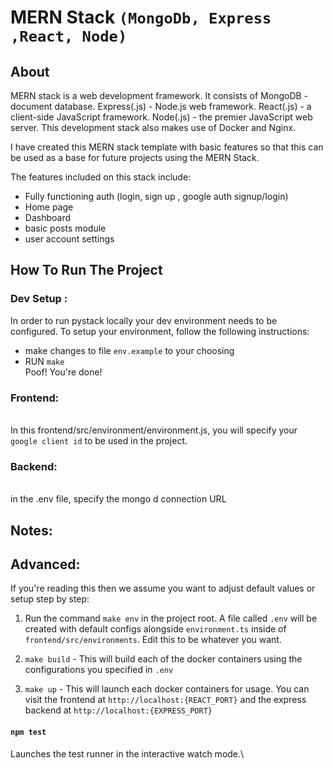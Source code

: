 # MERN Stack  `(MongoDb, Express ,React, Node)`

## About 
MERN stack is a web development framework. It consists of MongoDB - document database. Express(.js) - Node.js web framework. React(.js) - a client-side JavaScript framework. Node(.js) - the premier JavaScript web server.
This development stack also makes use of Docker and Nginx.

I have created this MERN stack template with basic features so that this can be used as a base for future projects using the MERN Stack.

The features included on this stack include:

- Fully functioning auth (login, sign up , google auth signup/login)
- Home page
- Dashboard
- basic posts module
- user account settings

## How To Run The Project 

### Dev Setup :
In order to run pystack locally your dev environment needs to be configured. To setup
your environment, follow the following instructions:
- make changes to file `env.example` to your choosing
- RUN `make`<br>
Poof! You're done!

### Frontend:
<br> In this frontend/src/environment/environment.js, you will specify your `google client id` to be used in the project.

### Backend:
<br>
in the .env file, specify the mongo d connection URL


## Notes:
## **Advanced:**

If you're reading this then we assume you want to adjust default values or setup step by step:

1. Run the command `make env` in the project root. A file called `.env` will be
created with default configs alongside `environment.ts` inside of 
`frontend/src/environments`. Edit this to be whatever you want.

2. `make build` - This will build each of the docker containers using the configurations you
specified in `.env`

3. `make up` - This will launch each docker containers for usage. You can visit the frontend at
`http://localhost:{REACT_PORT}` and the express backend at `http://localhost:{EXPRESS_PORT}`


#### `npm test`

Launches the test runner in the interactive watch mode.\

